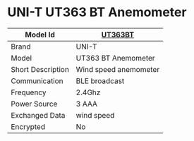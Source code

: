 # UNI-T UT363 BT Anemometer

|Model Id|[UT363BT](https://github.com/theengs/decoder/blob/development/src/devices/UT363BT_json.h)|
|-|-|
|Brand|UNI-T|
|Model|UT363 BT Anemometer|
|Short Description|Wind speed anemometer|
|Communication|BLE broadcast|
|Frequency|2.4Ghz|
|Power Source|3 AAA|
|Exchanged Data|wind speed|
|Encrypted|No|
